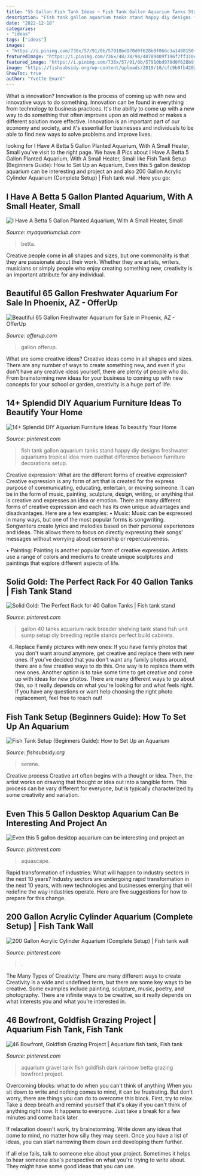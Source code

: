 ```yaml
---
title: "55 Gallon Fish Tank Ideas ~ Fish Tank Gallon Aquarium Tanks Stand Happy Diy Designs Freshwater Aquariums Tropical Idea Mom Cuethat Difference Between Furniture Decorations Setup"
description: "Fish tank gallon aquarium tanks stand happy diy designs freshwater aquariums tropical idea mom cuethat difference between furniture decorations setup"
date: "2022-12-18"
categories:
- "ideas"
tags: ["ideas"]
images:
- "https://i.pinimg.com/736x/57/91/0b/57910bd970d0f628b9f066c3a1498150--aquarium-set-aquarium-ideas.jpg"
featuredImage: "https://i.pinimg.com/736x/48/78/94/48789409f196f7ff310ebc4b93e52084.jpg"
featured_image: "https://i.pinimg.com/736x/57/91/0b/57910bd970d0f628b9f066c3a1498150--aquarium-set-aquarium-ideas.jpg"
image: "https://fishsubsidy.org/wp-content/uploads/2019/10/cfc9b9fb4202817d29069b567b65e9a5-1024x768.jpg"
ShowToc: true
author: "Yvette Emard"
---
```



What is innovation?
Innovation is the process of coming up with new and innovative ways to do something. Innovation can be found in everything from technology to business practices. It's the ability to come up with a new way to do something that often improves upon an old method or makes a different solution more effective. Innovation is an important part of our economy and society, and it's essential for businesses and individuals to be able to find new ways to solve problems and improve lives.

	

		
looking for I Have A Betta 5 Gallon Planted Aquarium, With A Small Heater, Small you've visit to the right page. We have 8 Pics about I Have A Betta 5 Gallon Planted Aquarium, With A Small Heater, Small like Fish Tank Setup (Beginners Guide): How to Set Up an Aquarium, Even this 5 gallon desktop aquarium can be interesting and project an and also 200 Gallon Acrylic Cylinder Aquarium (Complete Setup) | Fish tank wall. Here you go:
		
    
## I Have A Betta 5 Gallon Planted Aquarium, With A Small Heater, Small

<img loading=lazy src="https://dlgdxii3fgupk.cloudfront.net/myaquariumclub.com/images/fbfiles/images/828w/DSC01917-f5bfae02d8a6357c83b6ab1d965d5bdf_v_1517412965.JPG" onerror="this.onerror=null;this.src='https://tse3.mm.bing.net/th?id=OIP.1he66-fLKAKCdk10XUpuSAHaFj&amp;pid=15.1';" alt="I Have A Betta 5 Gallon Planted Aquarium, With A Small Heater, Small">

_Source: myaquariumclub.com_

>betta. 

	

Creative people come in all shapes and sizes, but one commonality is that they are passionate about their work. Whether they are artists, writers, musicians or simply people who enjoy creating something new, creativity is an important attribute for any individual.

    
## Beautiful 65 Gallon Freshwater Aquarium For Sale In Phoenix, AZ - OfferUp

<img loading=lazy src="https://photos.offerup.com/dYmTbZQrP4ZaDfNNetrPMp40Ciw=/600x800/7be6/7be66c3b9a674cfbaf30d8d2b413854c.jpg" onerror="this.onerror=null;this.src='https://tse4.mm.bing.net/th?id=OIP.IaqlBRAUt2UTiF1nXMpPYQHaJ4&amp;pid=15.1';" alt="Beautiful 65 Gallon Freshwater Aquarium for Sale in Phoenix, AZ - OfferUp">

_Source: offerup.com_

>gallon offerup. 

	

What are some creative ideas?
Creative ideas come in all shapes and sizes. There are any number of ways to create something new, and even if you don't have any creative ideas yourself, there are plenty of people who do. From brainstorming new ideas for your business to coming up with new concepts for your school or garden, creativity is a huge part of life.

    
## 14+ Splendid DIY Aquarium Furniture Ideas To Beautify Your Home

<img loading=lazy src="https://i.pinimg.com/736x/35/78/42/35784219130172bbe362307a17cf63cc---gallon-fish-tank-happy-mom-day.jpg" onerror="this.onerror=null;this.src='https://tse2.mm.bing.net/th?id=OIP.Zqbd2BX_u63w9hU7KHsFugHaFj&amp;pid=15.1';" alt="14+ Splendid DIY Aquarium Furniture Ideas To beautify Your Home">

_Source: pinterest.com_

>fish tank gallon aquarium tanks stand happy diy designs freshwater aquariums tropical idea mom cuethat difference between furniture decorations setup. 

	

Creative expression: What are the different forms of creative expression?
Creative expression is any form of art that is created for the express purpose of communicating, educating, entertain, or moving someone. It can be in the form of music, painting, sculpture, design, writing, or anything that is creative and expresses an idea or emotion. There are many different forms of creative expression and each has its own unique advantages and disadvantages. Here are a few examples: 
• Music: Music can be expressed in many ways, but one of the most popular forms is songwriting. Songwriters create lyrics and melodies based on their personal experiences and ideas. This allows them to focus on directly expressing their songs’ messages without worrying about censorship or repercusiveness. 

• Painting: Painting is another popular form of creative expression. Artists use a range of colors and mediums to create unique sculptures and paintings that explore different aspects of life.

    
## Solid Gold: The Perfect Rack For 40 Gallon Tanks | Fish Tank Stand

<img loading=lazy src="https://i.pinimg.com/originals/ea/69/31/ea6931ec0dddec264f79985df7015aab.jpg" onerror="this.onerror=null;this.src='https://tse4.mm.bing.net/th?id=OIP.ZlUUCExajv140ZYInjwidQHaKV&amp;pid=15.1';" alt="Solid Gold: The Perfect Rack for 40 Gallon Tanks | Fish tank stand">

_Source: pinterest.com_

>gallon 40 tanks aquarium rack breeder shelving tank stand fish unit sump setup diy breeding reptile stands perfect build cabinets. 

	

4. Replace Family pictures with new ones: If you have family photos that you don't want around anymore, get creative and replace them with new ones.
If you've decided that you don't want any family photos around, there are a few creative ways to do this. One way is to replace them with new ones. Another option is to take some time to get creative and come up with ideas for new photos. There are many different ways to go about this, so it really depends on what you're looking for and what feels right. If you have any questions or want help choosing the right photo replacement, feel free to reach out!

    
## Fish Tank Setup (Beginners Guide): How To Set Up An Aquarium

<img loading=lazy src="https://fishsubsidy.org/wp-content/uploads/2019/10/cfc9b9fb4202817d29069b567b65e9a5-1024x768.jpg" onerror="this.onerror=null;this.src='https://tse3.mm.bing.net/th?id=OIP.cnIfMSjF3CgeCnWbJVgTfgHaFj&amp;pid=15.1';" alt="Fish Tank Setup (Beginners Guide): How to Set Up an Aquarium">

_Source: fishsubsidy.org_

>serene. 

	

Creative process
Creative art often begins with a thought or idea. Then, the artist works on drawing that thought or idea out into a tangible form. This process can be vary different for everyone, but is typically characterized by some creativity and variation.

    
## Even This 5 Gallon Desktop Aquarium Can Be Interesting And Project An

<img loading=lazy src="https://i.pinimg.com/736x/48/78/94/48789409f196f7ff310ebc4b93e52084.jpg" onerror="this.onerror=null;this.src='https://tse1.mm.bing.net/th?id=OIP.Jp2a4uBtYFJmXdzzU2qV-AHaIj&amp;pid=15.1';" alt="Even this 5 gallon desktop aquarium can be interesting and project an">

_Source: pinterest.com_

>aquascape. 

	

Rapid transformation of industries: What will happen to industry sectors in the next 10 years?
Industry sectors are undergoing rapid transformation in the next 10 years, with new technologies and businesses emerging that will redefine the way industries operate. Here are five suggestions for how to prepare for this change.

    
## 200 Gallon Acrylic Cylinder Aquarium (Complete Setup) | Fish Tank Wall

<img loading=lazy src="https://i.pinimg.com/736x/3a/56/9e/3a569e66ed41a89f33e950b2927c9488.jpg" onerror="this.onerror=null;this.src='https://tse1.mm.bing.net/th?id=OIP.mSwyZMCz8qSZbyVOWdPNNQHaJ3&amp;pid=15.1';" alt="200 Gallon Acrylic Cylinder Aquarium (Complete Setup) | Fish tank wall">

_Source: pinterest.com_

>. 

	

The Many Types of Creativity: There are many different ways to create
Creativity is a wide and undefined term, but there are some key ways to be creative. Some examples include painting, sculpture, music, poetry, and photography. There are infinite ways to be creative, so it really depends on what interests you and what you’re interested in.

    
## 46 Bowfront, Goldfish Grazing Project | Aquarium Fish Tank, Fish Tank

<img loading=lazy src="https://i.pinimg.com/736x/57/91/0b/57910bd970d0f628b9f066c3a1498150--aquarium-set-aquarium-ideas.jpg" onerror="this.onerror=null;this.src='https://tse3.mm.bing.net/th?id=OIP.ZoiqIlsFSMs4zCIjDn8QIAHaEz&amp;pid=15.1';" alt="46 Bowfront, Goldfish Grazing Project | Aquarium fish tank, Fish tank">

_Source: pinterest.com_

>aquarium gravel tank fish goldfish dark rainbow betta grazing bowfront project. 

	

Overcoming blocks: what to do when you can't think of anything
When you sit down to write and nothing comes to mind, it can be frustrating. But don't worry, there are things you can do to overcome this block.
First, try to relax. Take a deep breath and remind yourself that it's okay if you can't think of anything right now. It happens to everyone. Just take a break for a few minutes and come back later.

If relaxation doesn't work, try brainstorming. Write down any ideas that come to mind, no matter how silly they may seem. Once you have a list of ideas, you can start narrowing them down and developing them further.

If all else fails, talk to someone else about your project. Sometimes it helps to hear someone else's perspective on what you're trying to write about. They might have some good ideas that you can use.

